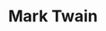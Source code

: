 ---
title: "Mark Twain"
hashtag: "mark-twain"
born-on: 1835-11-30
died-on: 1910-04-21
layout: hashtag
tags:
  - American
  - humorist
  - writer
  - Human Being
  - dead at the moment
---